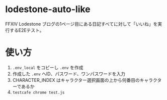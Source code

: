 # lodestone-auto-like
FFXIV Lodestone ブログの1ページ目にある日記すべてに対して「いいね」を実行するE2Eテスト。

# 使い方
1. `.env_local` をコピーし `.env` を作成
2. 作成した `.env` へID、パスワード、ワンパスワードを入力
4. CHARACTER_INDEX はキャラクター選択画面の上から何番目のキャラクターであるか
3. `testcafe chrome test.js`
